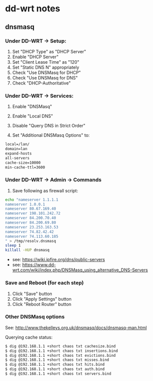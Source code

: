 # dd-wrt notes

## dnsmasq

### Under DD-WRT -> Setup:

1. Set "DHCP Type" as "DHCP Server"
2. Enable "DHCP Server"
3. Set "Client Lease Time" as "120"
4. Set "Static DNS N" appropriately
5. Check "Use DNSMasq for DHCP"
6. Check "Use DNSMasq for DNS"
7. Check "DHCP-Authoritative"

### Under DD-WRT -> Services:

1. Enable "DNSMasq"

2. Enable "Local DNS"

3. Disable "Query DNS in Strict Order"

4. Set "Additional DNSMasq Options" to:

```txt
local=/lan/
domain=lan
expand-hosts
all-servers
cache-size=10000
min-cache-ttl=3600
```

### Under DD-WRT -> Admin -> Commands

1. Save following as firewall script:

```sh
echo "nameserver 1.1.1.1
nameserver 1.0.0.1
nameserver 80.67.169.40
nameserver 198.101.242.72
nameserver 84.200.70.40
nameserver 84.200.69.80
nameserver 23.253.163.53
nameserver 74.82.42.42
nameserver 74.113.60.185
" > /tmp/resolv.dnsmasq
sleep 1
killall -HUP dnsmasq
```

 - see: https://wiki.ipfire.org/dns/public-servers
 - see: https://www.dd-wrt.com/wiki/index.php/DNSMasq_using_alternative_DNS-Servers

### Save and Reboot (for each step)

1. Click "Save" button
2. Click "Apply Settings" button
3. Click "Reboot Router" button

### Other DNSMasq options

See: http://www.thekelleys.org.uk/dnsmasq/docs/dnsmasq-man.html

Querying cache status:

```sh
$ dig @192.168.1.1 +short chaos txt cachesize.bind
$ dig @192.168.1.1 +short chaos txt insertions.bind
$ dig @192.168.1.1 +short chaos txt evictions.bind
$ dig @192.168.1.1 +short chaos txt misses.bind
$ dig @192.168.1.1 +short chaos txt hits.bind
$ dig @192.168.1.1 +short chaos txt auth.bind
$ dig @192.168.1.1 +short chaos txt servers.bind
```

